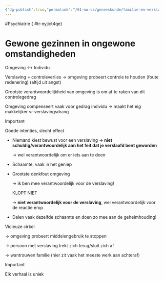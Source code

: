 ```yaml
---
{"dg-publish":true,"permalink":"/01-mo-cs/geneeskunde/familie-en-verslaving/","noteIcon":"","created":"2024-11-24T10:55:42.602+01:00","updated":"2024-12-29T13:58:43.890+01:00"}
---
```


#Psychiatrie
{ #tr-nyjict4qe}


# Gewone gezinnen in ongewone omstandigheden

Omgeving ↔ Individu

Verslaving = controleverlies → omgeving probeert controle te houden (foute redenering) (altijd uit angst)

Grootste verantwoordelijkheid van omgeving is om af te raken van dit controlegedrag

Omgeving compenseert vaak voor gedrag individu → maakt het eig makkelijker vr verslavingsdrang

> [!important]  
> Goede intenties, slecht effect  

- Niemand kiest bewust voor een verslaving → **niet schuldig/verantwoordelijk aan het feit dat je verslaafd bent geworden**
    
    → wel verantwoordelijk om er iets aan te doen
    
- Schaamte, vaak in het geniep

- Grootste denkfout omgeving
    
    → ik ben mee verantwoordelijk voor de verslaving!
    
    KLOPT NIET
    
    → **niet verantwoordelijk voor de verslaving**, wel verantwoordelijk voor de reactie erop
    
- Delen vaak dezelfde schaamte en doen zo mee aan de geheimhouding!

  

Vicieuze cirkel

→ omgeving probeert middelengebruik te stoppen

→ persoon met verslaving trekt zich terug/sluit zich af

→ wantrouwen familie (hier zit vaak het meeste werk aan achteraf)

  

> [!important]  
> Elk verhaal is uniek